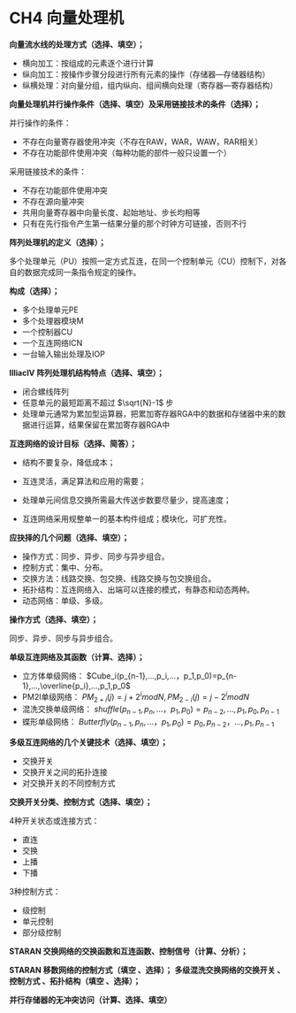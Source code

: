 # CH4 向量处理机

**向量流水线的处理方式（选择、填空）；**

- 横向加工：按组成的元素逐个进行计算
- 纵向加工：按操作步骤分段进行所有元素的操作（存储器—存储器结构）
- 纵横处理：对向量分组，组内纵向、组间横向处理（寄存器—寄存器结构）

**向量处理机并行操作条件（选择、填空）及采用链接技术的条件（选择）；**

并行操作的条件：

- 不存在向量寄存器使用冲突（不存在RAW，WAR，WAW，RAR相关）
- 不存在功能部件使用冲突（每种功能的部件一般只设置一个）

采用链接技术的条件：

- 不存在功能部件使用冲突
- 不存在源向量冲突
- 共用向量寄存器中向量长度、起始地址、步长均相等
- 只有在先行指令产生第一结果分量的那个时钟方可链接，否则不行

**阵列处理机的定义（选择）；**

多个处理单元（PU）按照一定方式互连，在同一个控制单元（CU）控制下，对各自的数据完成同一条指令规定的操作。	

**构成（选择）；**

- 多个处理单元PE
- 多个处理器模块M
- 一个控制器CU
- 一个互连网络ICN
- 一台输入输出处理及IOP

**IlliacIV 阵列处理机结构特点（选择、填空）；**

- 闭合螺线阵列
- 任意单元的最短距离不超过 $\sqrt{N}-1$ 步
- 处理单元通常为累加型运算器，把累加寄存器RGA中的数据和存储器中来的数据进行运算，结果保留在累加寄存器RGA中

**互连网络的设计目标（选择、简答）；**

- 结构不要复杂，降低成本；

- 互连灵活，满足算法和应用的需要；

- 处理单元间信息交换所需最大传送步数要尽量少，提高速度；

- 互连网络采用规整单一的基本构件组成；模块化，可扩充性。

**应抉择的几个问题（选择、填空）；**

- 操作方式：同步、异步、同步与异步组合。
- 控制方式：集中、分布。
- 交换方法：线路交换、包交换、线路交换与包交换组合。
- 拓扑结构：互连网络入、出端可以连接的模式，有静态和动态两种。
- 动态网络：单级、多级。

**操作方式（选择、填空）；**

同步、异步、同步与异步组合。

**单级互连网络及其函数（计算、选择）；**

- 立方体单级网络： $Cube_i(p_{n-1},...,p_i,...，p_1,p_0)=p_{n-1},...,\overline{p_i},...,p_1,p_0$
- PM2I单级网络： $PM_{2+i}(j)=j+2^imod{N},PM_{2-i}(j)=j-2^imod{N}$
- 混洗交换单级网络： $shuffle(p_{n-1},p_n,...，p_1,p_0)=p_{n-2},...,p_1,p_0,p_{n-1}$
- 蝶形单级网络： $Butterfly(p_{n-1},p_n,...，p_1,p_0)=p_{0},p_{n-2}，...,p_1,p_{n-1}$

**多级互连网络的几个关键技术（选择、填空）；**

- 交换开关
- 交换开关之间的拓扑连接
- 对交换开关的不同控制方式

**交换开关分类、控制方式（选择、填空）；**

4种开关状态或连接方式：

- 直连
- 交换
- 上播
- 下播

3种控制方式：

- 级控制
- 单元控制
- 部分级控制

**STARAN 交换网络的交换函数和互连函数、控制信号（计算、分析）；**

**STARAN 移数网络的控制方式（填空 、选择）；**
**多级混洗交换网络的交换开关 、控制方式 、拓扑结构（填空 、选择）；**

**并行存储器的无冲突访问（计算、选择、填空）**